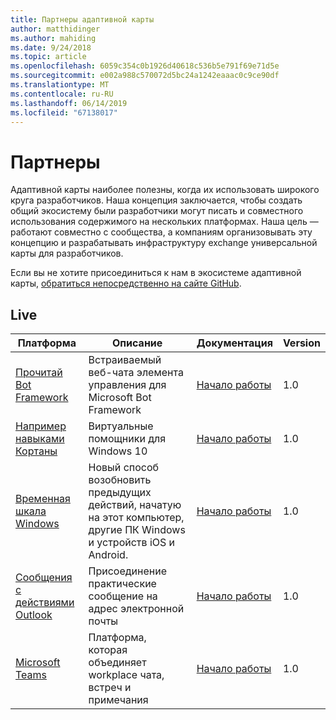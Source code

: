 ```yaml
---
title: Партнеры адаптивной карты
author: matthidinger
ms.author: mahiding
ms.date: 9/24/2018
ms.topic: article
ms.openlocfilehash: 6059c354c0b1926d40618c536b5e791f69e71d5e
ms.sourcegitcommit: e002a988c570072d5bc24a1242eaaac0c9ce90df
ms.translationtype: MT
ms.contentlocale: ru-RU
ms.lasthandoff: 06/14/2019
ms.locfileid: "67138017"
---
```

# <a name="partners"></a>Партнеры 

Адаптивной карты наиболее полезны, когда их использовать широкого круга разработчиков. Наша концепция заключается, чтобы создать общий экосистему были разработчики могут писать и совместного использования содержимого на нескольких платформах. Наша цель — работают совместно с сообщества, а компаниям организовывать эту концепцию и разрабатывать инфраструктуру exchange универсальной карты для разработчиков.

Если вы не хотите присоединиться к нам в экосистеме адаптивной карты, [обратиться непосредственно на сайте GitHub](https://github.com/Microsoft/AdaptiveCards).

## <a name="live"></a>Live

Платформа | Описание | Документация | Version
---------|-------------|---------------|---------
[Прочитай Bot Framework](https://github.com/Microsoft/BotFramework-WebChat)  | Встраиваемый веб-чата элемента управления для Microsoft Bot Framework | [Начало работы](https://docs.microsoft.com/en-us/adaptive-cards/get-started/bots) | 1.0
[Например навыками Кортаны](https://docs.microsoft.com/en-us/cortana/skills/adaptive-cards) | Виртуальные помощники для Windows 10 | [Начало работы](https://docs.microsoft.com/en-us/adaptive-cards/get-started/bots) | 1.0
[Временная шкала Windows](https://blogs.windows.com/windowsexperience/2017/12/19/announcing-windows-10-insider-preview-build-17063-pc/) | Новый способ возобновить предыдущих действий, начатую на этот компьютер, другие ПК Windows и устройств iOS и Android. | [Начало работы](https://docs.microsoft.com/en-us/adaptive-cards/get-started/windows) | 1.0
[Сообщения с действиями Outlook](https://docs.microsoft.com/en-us/outlook/actionable-messages/)  | Присоединение практические сообщение на адрес электронной почты | [Начало работы](https://docs.microsoft.com/en-us/outlook/actionable-messages/) | 1.0
[Microsoft Teams](https://products.office.com/en-US/microsoft-teams/group-chat-software) | Платформа, которая объединяет workplace чата, встреч и примечания | [Начало работы](https://docs.microsoft.com/en-us/microsoftteams/platform/concepts/cards/cards-reference#adaptive-card) | 1.0
